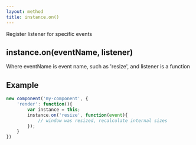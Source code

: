 ```yaml
---
layout: method
title: instance.on()
---
```


Register listener for specific events

## instance.on(eventName, listener)

Where eventName is event name, such as 'resize', and listener is a function

## Example

```js
new component('my-component', {
	'render': function(){
		var instance = this;
		instance.on('resize', function(event){
			// window was resized, recalculate internal sizes
		});
	}
})
```
